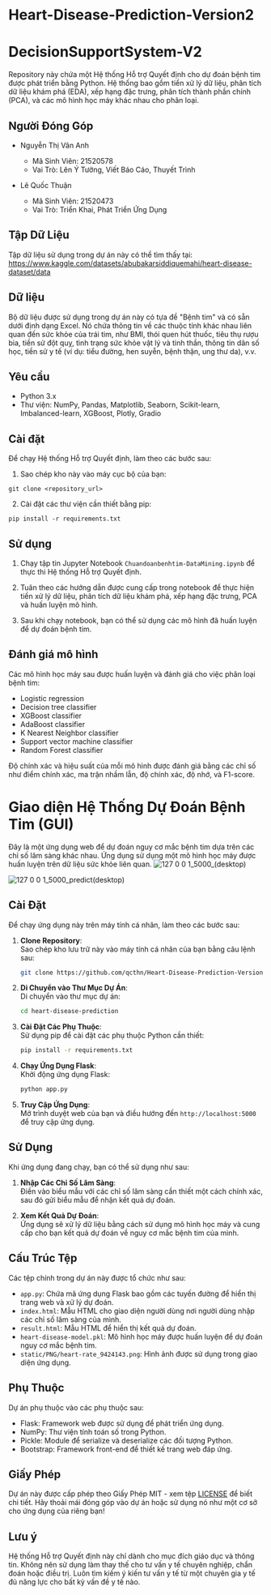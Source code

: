 ﻿# Heart-Disease-Prediction-Version2
# DecisionSupportSystem-V2

Repository này chứa một Hệ thống Hỗ trợ Quyết định cho dự đoán bệnh tim được phát triển bằng Python. Hệ thống bao gồm tiền xử lý dữ liệu, phân tích dữ liệu khám phá (EDA), xếp hạng đặc trưng, phân tích thành phần chính (PCA), và các mô hình học máy khác nhau cho phân loại.
## Người Đóng Góp

- Nguyễn Thị Vân Anh
  - Mã Sinh Viên: 21520578
  - Vai Trò: Lên Ý Tưởng, Viết Báo Cáo, Thuyết Trình

- Lê Quốc Thuận
  - Mã Sinh Viên: 21520473
  - Vai Trò: Triển Khai, Phát Triển Ứng Dụng

## Tập Dữ Liệu

Tập dữ liệu sử dụng trong dự án này có thể tìm thấy tại: https://www.kaggle.com/datasets/abubakarsiddiquemahi/heart-disease-dataset/data

## Dữ liệu

Bộ dữ liệu được sử dụng trong dự án này có tựa đề "Bệnh tim" và có sẵn dưới định dạng Excel. Nó chứa thông tin về các thuộc tính khác nhau liên quan đến sức khỏe của trái tim, như BMI, thói quen hút thuốc, tiêu thụ rượu bia, tiền sử đột quỵ, tình trạng sức khỏe vật lý và tinh thần, thông tin dân số học, tiền sử y tế (ví dụ: tiểu đường, hen suyễn, bệnh thận, ung thư da), v.v.

## Yêu cầu

- Python 3.x
- Thư viện: NumPy, Pandas, Matplotlib, Seaborn, Scikit-learn, Imbalanced-learn, XGBoost, Plotly, Gradio

## Cài đặt

Để chạy Hệ thống Hỗ trợ Quyết định, làm theo các bước sau:

1. Sao chép kho này vào máy cục bộ của bạn:

```
git clone <repository_url>
```

2. Cài đặt các thư viện cần thiết bằng pip:

```
pip install -r requirements.txt
```

## Sử dụng

1. Chạy tập tin Jupyter Notebook `Chuandoanbenhtim-DataMining.ipynb` để thực thi Hệ thống Hỗ trợ Quyết định.

2. Tuân theo các hướng dẫn được cung cấp trong notebook để thực hiện tiền xử lý dữ liệu, phân tích dữ liệu khám phá, xếp hạng đặc trưng, PCA và huấn luyện mô hình.

3. Sau khi chạy notebook, bạn có thể sử dụng các mô hình đã huấn luyện để dự đoán bệnh tim.

## Đánh giá mô hình

Các mô hình học máy sau được huấn luyện và đánh giá cho việc phân loại bệnh tim:

- Logistic regression
- Decision tree classifier
- XGBoost classifier
- AdaBoost classifier
- K Nearest Neighbor classifier
- Support vector machine classifier
- Random Forest classifier

Độ chính xác và hiệu suất của mỗi mô hình được đánh giá bằng các chỉ số như điểm chính xác, ma trận nhầm lẫn, độ chính xác, độ nhớ, và F1-score.


# Giao diện Hệ Thống Dự Đoán Bệnh Tim (GUI)

Đây là một ứng dụng web để dự đoán nguy cơ mắc bệnh tim dựa trên các chỉ số lâm sàng khác nhau. Ứng dụng sử dụng một mô hình học máy được huấn luyện trên dữ liệu sức khỏe liên quan.
![127 0 0 1_5000_(desktop)](https://github.com/qcthn/Heart-Disease-Prediction-Version2/assets/89240476/7b1a0054-5fab-4cfc-b143-76c2b985e46d)

![127 0 0 1_5000_predict(desktop)](https://github.com/qcthn/Heart-Disease-Prediction-Version2/assets/89240476/369fa0d9-4268-483d-b2d7-482cc6569a95)



## Cài Đặt

Để chạy ứng dụng này trên máy tính cá nhân, làm theo các bước sau:

1. **Clone Repository**:  
   Sao chép kho lưu trữ này vào máy tính cá nhân của bạn bằng câu lệnh sau:

    ```bash
    git clone https://github.com/qcthn/Heart-Disease-Prediction-Version2.git
    ```

2. **Di Chuyển vào Thư Mục Dự Án**:  
   Di chuyển vào thư mục dự án:

    ```bash
    cd heart-disease-prediction
    ```

3. **Cài Đặt Các Phụ Thuộc**:  
   Sử dụng pip để cài đặt các phụ thuộc Python cần thiết:

    ```bash
    pip install -r requirements.txt
    ```

4. **Chạy Ứng Dụng Flask**:  
   Khởi động ứng dụng Flask:

    ```bash
    python app.py
    ```

5. **Truy Cập Ứng Dụng**:  
   Mở trình duyệt web của bạn và điều hướng đến `http://localhost:5000` để truy cập ứng dụng.

## Sử Dụng

Khi ứng dụng đang chạy, bạn có thể sử dụng như sau:

1. **Nhập Các Chỉ Số Lâm Sàng**:  
   Điền vào biểu mẫu với các chỉ số lâm sàng cần thiết một cách chính xác, sau đó gửi biểu mẫu để nhận kết quả dự đoán.

2. **Xem Kết Quả Dự Đoán**:  
   Ứng dụng sẽ xử lý dữ liệu bằng cách sử dụng mô hình học máy và cung cấp cho bạn kết quả dự đoán về nguy cơ mắc bệnh tim của mình.

## Cấu Trúc Tệp

Các tệp chính trong dự án này được tổ chức như sau:

- `app.py`: Chứa mã ứng dụng Flask bao gồm các tuyến đường để hiển thị trang web và xử lý dự đoán.
- `index.html`: Mẫu HTML cho giao diện người dùng nơi người dùng nhập các chỉ số lâm sàng của mình.
- `result.html`: Mẫu HTML để hiển thị kết quả dự đoán.
- `heart-disease-model.pkl`: Mô hình học máy được huấn luyện để dự đoán nguy cơ mắc bệnh tim.
- `static/PNG/heart-rate_9424143.png`: Hình ảnh được sử dụng trong giao diện ứng dụng.

## Phụ Thuộc

Dự án phụ thuộc vào các phụ thuộc sau:

- Flask: Framework web được sử dụng để phát triển ứng dụng.
- NumPy: Thư viện tính toán số trong Python.
- Pickle: Module để serialize và deserialize các đối tượng Python.
- Bootstrap: Framework front-end để thiết kế trang web đáp ứng.

## Giấy Phép

Dự án này được cấp phép theo Giấy Phép MIT - xem tệp [LICENSE](LICENSE) để biết chi tiết. Hãy thoải mái đóng góp vào dự án hoặc sử dụng nó như một cơ sở cho ứng dụng của riêng bạn!

## Lưu ý

Hệ thống Hỗ trợ Quyết định này chỉ dành cho mục đích giáo dục và thông tin. Không nên sử dụng làm thay thế cho tư vấn y tế chuyên nghiệp, chẩn đoán hoặc điều trị. Luôn tìm kiếm ý kiến ​​tư vấn y tế từ một chuyên gia y tế đủ năng lực cho bất kỳ vấn đề y tế nào.
